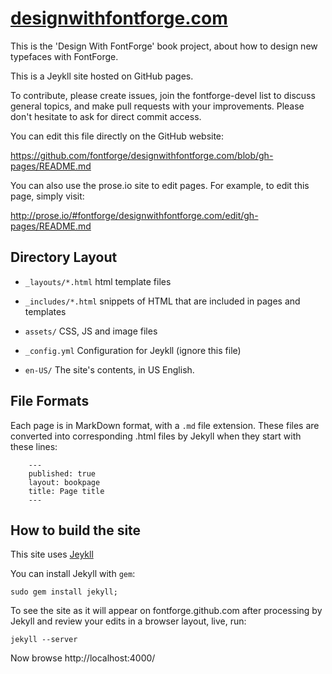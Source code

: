 [designwithfontforge.com](http://designwithfontforge.com)
=======================

This is the 'Design With FontForge' book project, about how to design new
typefaces with FontForge.

This is a Jeykll site hosted on GitHub pages.

To contribute, please create issues, join the fontforge-devel list to discuss
general topics, and make pull requests with your improvements. Please don't
hesitate to ask for direct commit access.

You can edit this file directly on the GitHub website:

https://github.com/fontforge/designwithfontforge.com/blob/gh-pages/README.md

You can also use the prose.io site to edit pages. For example, to edit this
page, simply visit:

http://prose.io/#fontforge/designwithfontforge.com/edit/gh-pages/README.md

Directory Layout
------------------

- `_layouts/*.html` html template files

- `_includes/*.html` snippets of HTML that are included in pages and templates

- `assets/` CSS, JS and image files

- `_config.yml` Configuration for Jeykll (ignore this file)

- `en-US/` The site's contents, in US English. 

File Formats
---------------

Each page is in MarkDown format, with a `.md` file extension. These 
files are converted into corresponding .html files by Jekyll when 
they start with these lines:

```
    ---
    published: true
    layout: bookpage
    title: Page title
    ---
```

How to build the site
-------------------

This site uses [Jeykll](https://github.com/mojombo/jekyll/wiki/Usage)

You can install Jekyll with `gem`:

    sudo gem install jekyll;

To see the site as it will appear on fontforge.github.com after processing by
Jekyll and review your edits in a browser layout, live, run:

    jekyll --server

Now browse http://localhost:4000/